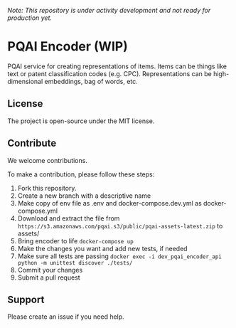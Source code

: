 _Note: This repository is under activity development and not ready for production yet._

# PQAI Encoder (WIP)

PQAI service for creating representations of items. Items can be things like text or patent classification codes (e.g. CPC). Representations can be high-dimensional embeddings, bag of words, etc.

## License

The project is open-source under the MIT license.

## Contribute

We welcome contributions.

To make a contribution, please follow these steps:

1. Fork this repository.
2. Create a new branch with a descriptive name
3. Make copy of env file as .env and docker-compose.dev.yml as docker-compose.yml
4. Download and extract the file from `https://s3.amazonaws.com/pqai.s3/public/pqai-assets-latest.zip` to assets/
4. Bring encoder to life `docker-compose up`
5. Make the changes you want and add new tests, if needed
6. Make sure all tests are passing `docker exec -i dev_pqai_encoder_api python -m unittest discover ./tests/`
7. Commit your changes
8. Submit a pull request

## Support

Please create an issue if you need help.